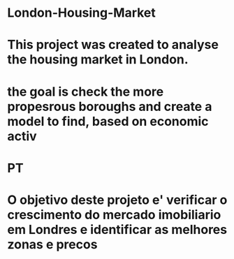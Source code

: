 # London-Housing-Market
# This project was created to analyse the housing market in London.
# the goal is check the more propesrous boroughs and create a model to find, based on economic activ
# PT
# O objetivo deste projeto e' verificar o crescimento do mercado imobiliario em Londres e identificar as melhores zonas e precos
